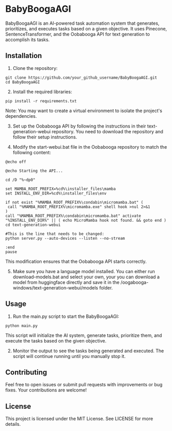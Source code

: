 # BabyBoogaAGI
BabyBoogaAGI is an AI-powered task automation system that generates, prioritizes, and executes tasks based on a given objective. It uses Pinecone, SentenceTransformer, and the Oobabooga API for text generation to accomplish its tasks.

## Installation
1. Clone the repository:

```
git clone https://github.com/your_github_username/BabyBoogaAGI.git
cd BabyBoogaAGI
```

2. Install the required libraries:

```
pip install -r requirements.txt
```

Note: You may want to create a virtual environment to isolate the project's dependencies.

3. Set up the Oobabooga API by following the instructions in their text-generation-webui repository. You need to download the repository and follow their setup instructions.

4. Modify the start-webui.bat file in the Oobabooga repository to match the following content:

```
@echo off

@echo Starting the API...

cd /D "%~dp0"

set MAMBA_ROOT_PREFIX=%cd%\installer_files\mamba
set INSTALL_ENV_DIR=%cd%\installer_files\env

if not exist "%MAMBA_ROOT_PREFIX%\condabin\micromamba.bat" (
 call "%MAMBA_ROOT_PREFIX%\micromamba.exe" shell hook >nul 2>&1
)
call "%MAMBA_ROOT_PREFIX%\condabin\micromamba.bat" activate "%INSTALL_ENV_DIR%" || ( echo MicroMamba hook not found. && goto end )
cd text-generation-webui

#This is the line that needs to be changed:
python server.py --auto-devices --listen --no-stream

:end
pause
```
This modification ensures that the Oobabooga API starts correctly.

5. Make sure you have a language model installed. You can either run download-models.bat and select your own, your you can download a model from huggingface directly and save it in the /oogabooga-windows/text-generation-webui/models folder.

## Usage
1. Run the main.py script to start the BabyBoogaAGI:

```
python main.py
```
This script will initialize the AI system, generate tasks, prioritize them, and execute the tasks based on the given objective.

2. Monitor the output to see the tasks being generated and executed. The script will continue running until you manually stop it.

## Contributing
Feel free to open issues or submit pull requests with improvements or bug fixes. Your contributions are welcome!

## License
This project is licensed under the MIT License. See LICENSE for more details.
